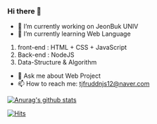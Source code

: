 ### Hi there 👋

- 🔭 I’m currently working on JeonBuk UNIV
- 🌱 I’m currently learning Web Language

1. front-end : HTML + CSS + JavaScript
2. Back-end : NodeJS
3. Data-Structure & Algorithm

- 💬 Ask me about Web Project
- 📫 How to reach me: tjfruddnjs12@naver.com

[![Anurag's github stats](https://github-readme-stats.vercel.app/api?username=tjfruddnjs1)](https://github.com/anuraghazra/github-readme-stats)

[![Hits](https://hits.seeyoufarm.com/api/count/incr/badge.svg?url=https%3A%2F%2Fgithub.com%2Ftjfruddnjs1&count_bg=%2360DBC2&title_bg=%23E5D60C&icon=&icon_color=%23E7E7E7&title=hits&edge_flat=false)](https://hits.seeyoufarm.com)
